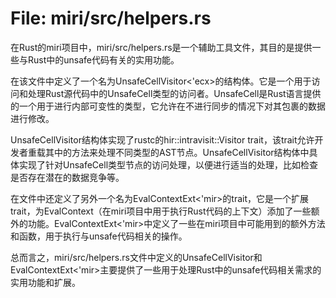 # File: miri/src/helpers.rs

在Rust的miri项目中，miri/src/helpers.rs是一个辅助工具文件，其目的是提供一些与Rust中的unsafe代码有关的实用功能。

在该文件中定义了一个名为UnsafeCellVisitor<'ecx>的结构体。它是一个用于访问和处理Rust源代码中的UnsafeCell类型的访问者。UnsafeCell是Rust语言提供的一个用于进行内部可变性的类型，它允许在不进行同步的情况下对其包裹的数据进行修改。

UnsafeCellVisitor结构体实现了rustc的hir::intravisit::Visitor trait，该trait允许开发者重载其中的方法来处理不同类型的AST节点。UnsafeCellVisitor结构体中具体实现了针对UnsafeCell类型节点的访问处理，以便进行适当的处理，比如检查是否存在潜在的数据竞争等。

在文件中还定义了另外一个名为EvalContextExt<'mir>的trait，它是一个扩展trait，为EvalContext（在miri项目中用于执行Rust代码的上下文）添加了一些额外的功能。EvalContextExt<'mir>中定义了一些在miri项目中可能用到的额外方法和函数，用于执行与unsafe代码相关的操作。

总而言之，miri/src/helpers.rs文件中定义的UnsafeCellVisitor和EvalContextExt<'mir>主要提供了一些用于处理Rust中的unsafe代码相关需求的实用功能和扩展。

